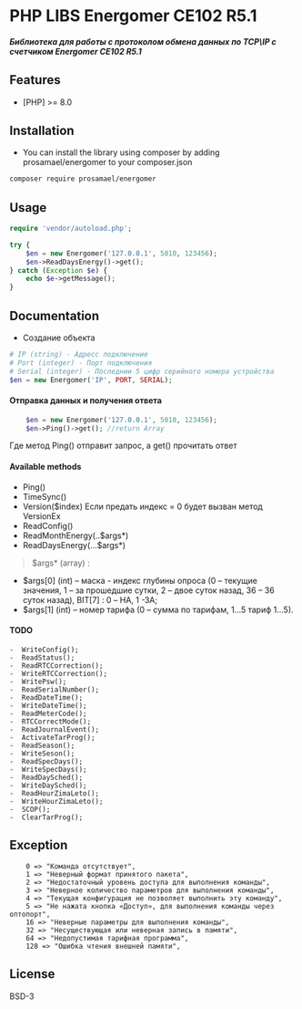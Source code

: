 # PHP LIBS Energomer СЕ102 R5.1
##### Библиотека для работы с протоколом обмена данных по TCP\IP c счетчиком Energomer СЕ102 R5.1

## Features
- [PHP] >= 8.0

## Installation
-  You can install the library using composer by adding prosamael/energomer to your composer.json
```sh
composer require prosamael/energomer
```

## Usage
```php
require 'vendor/autoload.php';

try {
    $en = new Energomer('127.0.0.1', 5010, 123456);
    $en->ReadDaysEnergy()->get();
} catch (Exception $e) {
    echo $e->getMessage();
}
```

## Documentation
- Создание объекта
```php
# IP (string) - Адресс подключение
# Port (integer) - Порт подключения
# Serial (integer) - Последнии 5 цифр серийного номера устройства
$en = new Energomer('IP', PORT, SERIAL);
```

#### Отправка данных и получения ответа
```php
    $en = new Energomer('127.0.0.1', 5010, 123456);
    $en->Ping()->get(); //return Array
```

Где метод Ping() отправит запрос, а get() прочитать ответ
#### Available methods
- Ping()
- TimeSync()
- Version($index) Если предать индекс = 0 будет вызван метод VersionEx
- ReadConfig()
- ReadMonthEnergy(..$args*)
- ReadDaysEnergy(...$args*)

> $args* (array) :
- $args[0] (int) – маска - индекс глубины опроса (0 – текущие значения, 1 – за прошедшие сутки, 2 – двое суток назад, 36 – 36 суток назад), BIT[7] : 0 – НА, 1 -ЗА;
- $args[1] (int) – номер тарифа (0 – сумма по тарифам, 1…5 тариф 1…5).

#### TODO
    -  WriteConfig();
    -  ReadStatus();
    -  ReadRTCCorrection();
    -  WriteRTCCorrection();
    -  WritePsw();
    -  ReadSerialNumber();
    -  ReadDateTime();
    -  WriteDateTime();
    -  ReadMeterCode();
    -  RTCCorrectMode();
    -  ReadJournalEvent();
    -  ActivateTarProg();
    -  ReadSeason();
    -  WriteSeson();
    -  ReadSpecDays();
    -  WriteSpecDays();
    -  ReadDaySched();
    -  WriteDaySched();
    -  ReadHourZimaLeto();
    -  WriteHourZimaLeto();
    -  SCOP();
    -  ClearTarProg();

## Exception
        0 => "Команда отсутствует",
        1 => "Неверный формат принятого пакета",
        2 => "Недостаточный уровень доступа для выполнения команды",
        3 => "Неверное количество параметров для выполнения команды",
        4 => "Текущая конфигурация не позволяет выполнить эту команду",
        5 => "Не нажата кнопка «Доступ», для выполнения команды через оптопорт",
        16 => "Неверные параметры для выполнения команды",
        32 => "Несуществующая или неверная запись в памяти",
        64 => "Недопустимая тарифная программа",
        128 => "Ошибка чтения внешней памяти",
## License
BSD-3


